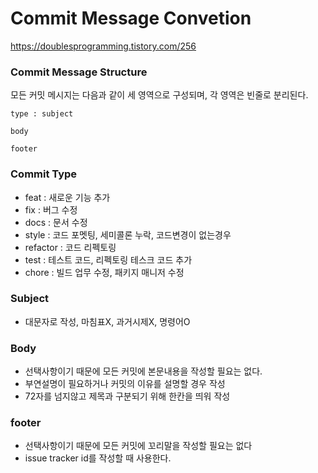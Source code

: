 # Commit Message Convetion
<https://doublesprogramming.tistory.com/256>

### Commit Message Structure

모든 커밋 메시지는 다음과 같이 세 영역으로 구성되며, 각 영역은 빈줄로 분리된다.
```
type : subject

body

footer
```
### Commit Type
- feat : 새로운 기능 추가
- fix : 버그 수정
- docs : 문서 수정
- style : 코드 포멧팅, 세미콜론 누락, 코드변경이 없는경우
- refactor : 코드 리펙토링
- test : 테스트 코드, 리펙토링 테스크 코드 추가
- chore : 빌드 업무 수정, 패키지 매니저 수정

### Subject
- 대문자로 작성, 마침표X, 과거시제X, 명령어O

### Body
- 선택사항이기 때문에 모든 커밋에 본문내용을 작성할 필요는 없다.
- 부연설명이 필요하거나 커밋의 이유를 설명할 경우 작성
- 72자를 넘지않고 제목과 구분되기 위해 한칸을 띄워 작성

### footer
- 선택사항이기 때문에 모든 커밋에 꼬리말을 작성할 필요는 없다
- issue tracker id를 작성할 때 사용한다.

